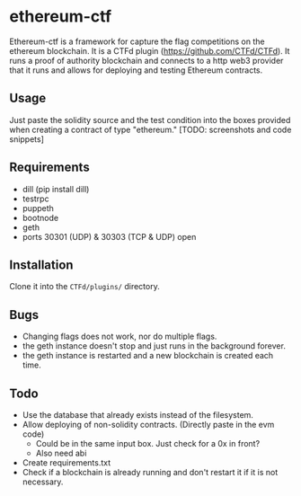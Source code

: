 # ethereum-ctf
Ethereum-ctf is a framework for capture the flag competitions on the ethereum blockchain. It is a CTFd plugin (https://github.com/CTFd/CTFd). It runs a proof of authority blockchain and connects to a http web3 provider that it runs and allows for deploying and testing Ethereum contracts. 

## Usage
Just paste the solidity source and the test condition into the boxes provided when creating a contract of type "ethereum."
[TODO: screenshots and code snippets]

## Requirements
 - dill (pip install dill)
 - testrpc
 - puppeth
 - bootnode
 - geth
 - ports 30301 (UDP) & 30303 (TCP & UDP) open

## Installation
Clone it into the `CTFd/plugins/` directory.

## Bugs
 - Changing flags does not work, nor do multiple flags.
 - the geth instance doesn't stop and just runs in the background forever.
 - the geth instance is restarted and a new blockchain is created each time.  

## Todo 
 - Use the database that already exists instead of the filesystem.
 - Allow deploying of non-solidity contracts. (Directly paste in the evm code)
   - Could be in the same input box. Just check for a 0x in front?
   - Also need abi
 - Create requirements.txt
 - Check if a blockchain is already running and don't restart it if it is not necessary.
